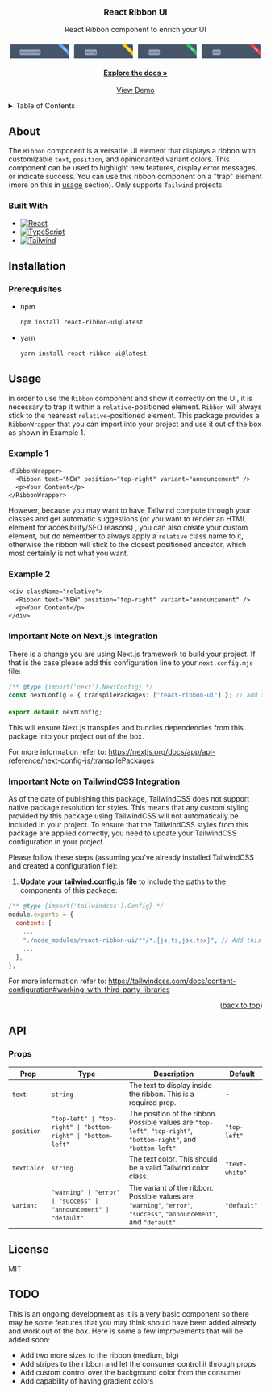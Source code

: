<div align="center">
  <h3 align="center">React Ribbon UI</h3>
  
  <p align="center">
    React Ribbon component to enrich your UI
    <br />
    <br />
    <img src="image.png" alt="React Ribbon UI"/>
    <br />
    <br />
    <a href="https://github.com/token-ed/react-ribbon-ui"><strong>Explore the docs »</strong></a>
    <br />
    <br />
    <a href="https://token-ed.github.io/react-ribbon-ui/" target="_blank">View Demo</a>
  </p>
</div>

<!-- TABLE OF CONTENTS -->
<details>
  <summary>Table of Contents</summary>
  <ol>
    <li>
      <a href="#about">About</a>
      <ul>
        <li><a href="#built-with">Built With</a></li>
      </ul>
    </li>
    <li>
      <a href="#installation">Installation</a>
      <ul>
        <li><a href="#prerequisites">Prerequisites</a></li>
      </ul>
    </li>
     <li>
      <a href="#usage">Usage</a>
      <ul>
        <li><a href="#example-1">Example 1</a></li>
        <li><a href="#example-2">Example 2</a></li>
        <li><a href="#important-note-on-tailwindcss-integration">Important Note on TailwindCSS Integration</a></li>
      </ul>
    </li>
    <li>
      <a href="#api">API</a>
      <ul>
        <li><a href="#props">Props</a></li>
      </ul>
    </li>
    <li><a href="#license">License</a></li>
    <li><a href="#todo">TODO</a></li>
  </ol>
</details>

<!-- ABOUT THE PROJECT -->

## About

The `Ribbon` component is a versatile UI element that displays a ribbon with customizable `text`, `position`, and opinionanted variant colors. This component can be used to highlight new features, display error messages, or indicate success. You can use this ribbon component on a "trap" element (more on this in [usage](#usage) section). Only supports `Tailwind` projects.

### Built With

- [![React][React.js]][React-url]
- [![TypeScript][TypeScript]][TypeScript-url]
- [![Tailwind][Tailwind]][Tailwind-url]

<!-- GETTING STARTED -->

## Installation

### Prerequisites

- npm

  ```sh
  npm install react-ribbon-ui@latest
  ```

- yarn
  ```sh
  yarn install react-ribbon-ui@latest
  ```

<!-- USAGE EXAMPLES -->

## Usage

In order to use the `Ribbon` component and show it correctly on the UI, it is necessary to trap it within a `relative`-positioned element. `Ribbon` will always stick to the neareast `relative`-positioned element. This package provides a `RibbonWrapper` that you can import into your project and use it out of the box as shown in Example 1.

### Example 1

```tsx
<RibbonWrapper>
  <Ribbon text="NEW" position="top-right" variant="announcement" />
  <p>Your Content</p>
</RibbonWrapper>
```

However, because you may want to have Tailwind compute through your classes and get automatic suggestions (or you want to render an HTML element for accesibility/SEO reasons) , you can also create your custom element, but do remember to always apply a `relative` class name to it, otherwise the ribbon will stick to the closest positioned ancestor, which most certainly is not what you want.

### Example 2

```tsx
<div className="relative">
  <Ribbon text="NEW" position="top-right" variant="announcement" />
  <p>Your Content</p>
</div>
```

### Important Note on Next.js Integration

There is a change you are using Next.js framework to build your project. If that is the case please add this configuration line to your `next.config.mjs` file:

```ts
/** @type {import('next').NextConfig} */
const nextConfig = { transpilePackages: ["react-ribbon-ui"] }; // add this line

export default nextConfig;
```

This will ensure Next.js transpiles and bundles dependencies from this package into your project out of the box.

For more information refer to: https://nextjs.org/docs/app/api-reference/next-config-js/transpilePackages

### Important Note on TailwindCSS Integration

As of the date of publishing this package, TailwindCSS does not support native package resolution for styles. This means that any custom styling provided by this package using TailwindCSS will not automatically be included in your project. To ensure that the TailwindCSS styles from this package are applied correctly, you need to update your TailwindCSS configuration in your project.

Please follow these steps (assuming you've already installed TailwindCSS and created a configuration file):

1. **Update your tailwind.config.js file** to include the paths to the components of this package:

```js
/** @type {import('tailwindcss').Config} */
module.exports = {
  content: [
    ...
    "./node_modules/react-ribbon-ui/**/*.{js,ts,jsx,tsx}", // Add this line,
    ...
  ],
};
```

For more information refer to: https://tailwindcss.com/docs/content-configuration#working-with-third-party-libraries

<p align="right">(<a href="#readme-top">back to top</a>)</p>

## API

### Props

| Prop        | Type                                                               | Description                                                                                                            | Default        |
| ----------- | ------------------------------------------------------------------ | ---------------------------------------------------------------------------------------------------------------------- | -------------- |
| `text`      | `string`                                                           | The text to display inside the ribbon. This is a required prop.                                                        | -              |
| `position`  | `"top-left" \| "top-right" \| "bottom-right" \| "bottom-left"`     | The position of the ribbon. Possible values are `"top-left"`, `"top-right"`, `"bottom-right"`, and `"bottom-left"`.    | `"top-left"`   |
| `textColor` | `string`                                                           | The text color. This should be a valid Tailwind color class.                                                           | `"text-white"` |
| `variant`   | `"warning" \| "error" \| "success" \| "announcement" \| "default"` | The variant of the ribbon. Possible values are `"warning"`, `"error"`, `"success"`, `"announcement"`, and `"default"`. | `"default"`    |

<!-- LICENSE -->

## License

MIT

<!-- ACKNOWLEDGMENTS -->

## TODO

This is an ongoing development as it is a very basic component so there may be some features that you may think should have been added already and work out of the box. Here is some a few improvements that will be added soon:

- Add two more sizes to the ribbon (medium, big)
- Add stripes to the ribbon and let the consumer control it through props
- Add custom control over the background color from the consumer
- Add capability of having gradient colors

[TypeScript]: https://img.shields.io/badge/TypeScript-3178C6?style=for-the-badge&logo=typescript&logoColor=white
[Tailwind]: https://img.shields.io/badge/tailwindcss-0F172A?&logo=tailwindcss
[React.js]: https://img.shields.io/badge/React-20232A?style=for-the-badge&logo=react&logoColor=61DAFB
[React-url]: https://react.dev/
[TypeScript-url]: https://www.typescriptlang.org/
[Tailwind-url]: https://tailwindcss.com/
